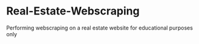 # Real-Estate-Webscraping
Performing webscraping on a real estate website for educational purposes only
